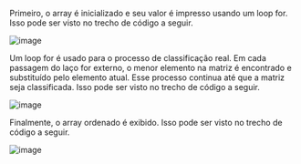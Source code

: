 Primeiro, o array é inicializado e seu valor é impresso usando um loop for. Isso pode ser visto no trecho de código a seguir.

![image](https://user-images.githubusercontent.com/54037849/195662742-66f6105e-5c99-4c8e-87e1-822cbb332860.png)

Um loop for é usado para o processo de classificação real. Em cada passagem do laço for externo, o menor elemento na matriz é encontrado e substituído pelo elemento atual. Esse processo continua até que a matriz seja classificada. Isso pode ser visto no trecho de código a seguir.

![image](https://user-images.githubusercontent.com/54037849/195662863-2d383229-dd3b-4ba8-aa46-b5498158b795.png)

Finalmente, o array ordenado é exibido. Isso pode ser visto no trecho de código a seguir.

![image](https://user-images.githubusercontent.com/54037849/195662910-49fa71d9-9cb5-4726-bb82-9185f82c52f0.png)
